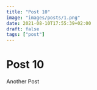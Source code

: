 ```yaml
---
title: "Post 10"
image: "images/posts/1.png"
date: 2021-08-10T17:55:39+02:00
draft: false
tags: ["post"]
---
```


# Post 10

Another Post